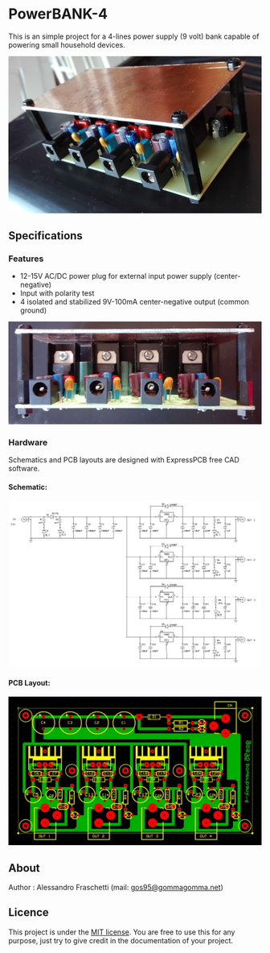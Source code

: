 # PowerBANK-4
This is an simple project for a 4-lines power supply (9 volt) bank capable of powering small household devices.

![powerbank-4-built](powerbank-4_built-1.jpg)


## Specifications

### Features
- 12-15V AC/DC power plug for external input power supply (center-negative)
- Input with polarity test
- 4 isolated and stabilized 9V-100mA center-negative output (common ground)

![package-inside](powerbank-4_built-3.jpg)

### Hardware
Schematics and PCB layouts are designed with ExpressPCB free CAD software.

#### Schematic:
![board-schematic](hardware/powerbank-4_sch.jpg)

#### PCB Layout:
![board-pcb](hardware/powerbank-4_pcb.jpg)


## About
Author : Alessandro Fraschetti (mail: [gos95@gommagomma.net](mailto:gos95@gommagomma.net))


## Licence
This project is under the [MIT license](LICENSE).
You are free to use this for any purpose, just try to give credit in the documentation of your project.
